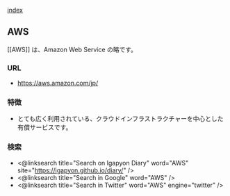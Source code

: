 [index](https://igapyon.github.io/diary/keyword/index.html)

## AWS

[[AWS]] は、Amazon Web Service の略です。

### URL

* https://aws.amazon.com/jp/

### 特徴

* とても広く利用されている、クラウドインフラストラクチャーを中心とした有償サービスです。

### 検索

* <@linksearch title="Search on Igapyon Diary" word="AWS" site="https://igapyon.github.io/diary/" />
* <@linksearch title="Search in Google" word="AWS" />
* <@linksearch title="Search in Twitter" word="AWS" engine="twitter" />
